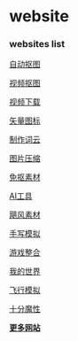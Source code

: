 # website
<h3>websites list</h3>
<h>
  
[自动抠图](https://bgsub.com/webapp/)

[视频抠图](https://www.unscreen.com/upload)

[视频下载](https://greenvideo.cc)

[矢量图标](https://www.svgrepo.com/)

[制作词云](https://www.weiciyun.com)

[图片压缩](https://tikolu.net/emojimix/)

[免抠素材](https://pngimg.com/)

[AI工具](https://ai-bot.cn)

[飓风素材](https://www.ysjf.com/material)

[手写模拟](https://www.autohanding.com/)

[游戏整合](https://poki.com)

[我的世界](https://www.mc.js.cool/)

[飞行模拟](https://www.geo-fs.com)

[十分魔性](https://patatap.com)

<b>[更多网站](https://www.toolnb.com)</b>

</h>
